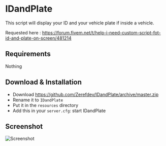 # IDandPlate
This script will display your ID and your vehicle plate if inside a vehicle.

Requested here : https://forum.fivem.net/t/help-i-need-custom-script-fot-id-and-plate-on-screen/481214

## Requirements
Nothing

## Download & Installation

- Download https://github.com/Zerefdev/IDandPlate/archive/master.zip
- Rename it to `IDandPlate`
- Put it in the `resources` directory
- Add this in your `server.cfg`: 
  start IDandPlate


## Screenshot



![Screenshot](https://i.imgur.com/ddXvcFV.jpg "Screenshot")

